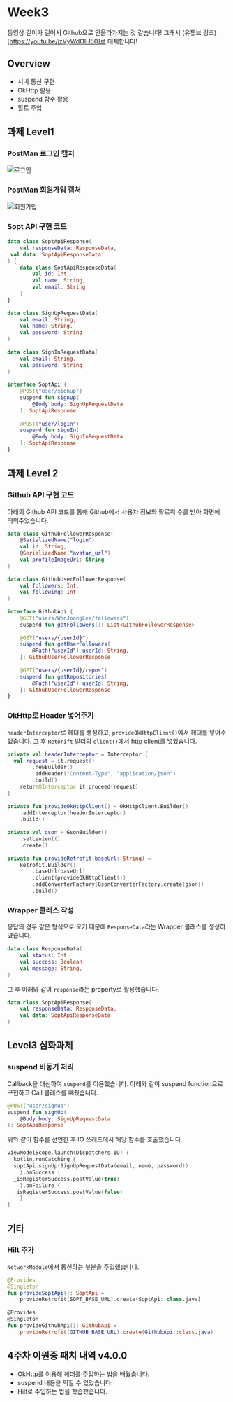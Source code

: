 # Week3
동영상 길이가 길어서 Github으로 안올라가지는 것 같습니다!
그래서 (유튜브 링크)[https://youtu.be/jzVyWdOIH50]로 대체합니다!

## Overview
- 서버 통신 구현
- OkHttp 활용
- suspend 함수 활용
- 힐트 주입

## 과제 Level1
### PostMan 로그인 캡처
![로그인](https://user-images.githubusercontent.com/57510192/141303434-4b450ed4-c347-4fcb-830b-688c2d8b5405.PNG)
### PostMan 회원가입 캡처
![회원가입](https://user-images.githubusercontent.com/57510192/141303440-8ed161a5-5220-4802-8c18-98a08a742582.PNG)
### Sopt API 구현 코드
```kotlin
data class SoptApiResponse(  
    val responseData: ResponseData,  
 val data: SoptApiResponseData  
) {  
    data class SoptApiResponseData(  
        val id: Int,  
		val name: String,  
		val email: String  
    )  
}  
  
data class SignUpRequestData(  
    val email: String,  
	val name: String,  
	val password: String  
)  
  
data class SignInRequestData(  
    val email: String,  
	val password: String  
)  
  
interface SoptApi {  
    @POST("user/signup")  
    suspend fun signUp(  
        @Body body: SignUpRequestData  
    ): SoptApiResponse  
  
    @POST("user/login")  
    suspend fun signIn(  
        @Body body: SignInRequestData  
    ): SoptApiResponse  
}
```
## 과제 Level 2
### Github API 구현 코드
아래의 Github API 코드를 통해 Github에서 사용자 정보와 팔로워 수를 받아 화면에 띄워주었습니다.
```kotlin
data class GithubFollowerResponse(  
    @SerializedName("login")  
    val id: String,  
	@SerializedName("avatar_url")  
    val profileImageUrl: String  
)  
  
data class GithubUserFollowerResponse(  
    val followers: Int,  
	val following: Int  
)  
  
interface GithubApi {  
    @GET("users/WonJoongLee/followers")  
    suspend fun getFollowers(): List<GithubFollowerResponse>  
  
    @GET("users/{userId}")  
    suspend fun getUserFollowers(  
        @Path("userId") userId: String,  
	): GithubUserFollowerResponse  
  
    @GET("users/{userId}/repos")  
    suspend fun getRepositories(  
        @Path("userId") userId: String,  
	): GithubUserFollowerResponse  
}
```
### OkHttp로 Header 넣어주기
`headerInterceptor`로 헤더를 생성하고, `provideOkHttpClient()`에서 헤더를 넣어주었습니다.
그 후 `Retorift` 빌더의 `client()`에서 http client를 넣었습니다.
```kotlin
private val headerInterceptor = Interceptor {  
  val request = it.request()  
        .newBuilder()  
        .addHeader("Content-Type", "application/json")  
        .build()  
    return@Interceptor it.proceed(request)  
}  
  
private fun provideOkHttpClient() = OkHttpClient.Builder()  
    .addInterceptor(headerInterceptor)  
    .build()  
  
private val gson = GsonBuilder()  
    .setLenient()  
    .create()  
  
private fun provideRetrofit(baseUrl: String) =  
    Retrofit.Builder()  
        .baseUrl(baseUrl)  
        .client(provideOkHttpClient())  
        .addConverterFactory(GsonConverterFactory.create(gson))  
        .build()
```
### Wrapper 클래스 작성
응답의 경우 같은 형식으로 오기 때문에 `ResponseData`라는 Wrapper 클래스를 생성하였습니다.
```kotlin
data class ResponseData(  
    val status: Int,  
	val success: Boolean,  
	val message: String,  
)
```
그 후 아래와 같이 `response`라는 property로 활용했습니다.
```kotlin
data class SoptApiResponse(  
    val responseData: ResponseData,  
	val data: SoptApiResponseData  
)
```
## Level3 심화과제
### suspend 비동기 처리
Callback을 대신하여 `suspend`를 이용했습니다. 아래와 같이 suspend function으로 구현하고 Call 클래스를 빼줬습니다.
```kotlin
@POST("user/signup")  
suspend fun signUp(  
    @Body body: SignUpRequestData  
): SoptApiResponse
```
위와 같이 함수를 선언한 후 IO 쓰레드에서 해당 함수를 호출했습니다.
```kotlin
viewModelScope.launch(Dispatchers.IO) {  
  kotlin.runCatching {  
  soptApi.signUp(SignUpRequestData(email, name, password))  
    }.onSuccess {  
  _isRegisterSuccess.postValue(true)  
    }.onFailure {  
  _isRegisterSuccess.postValue(false)  
    }  
}
```
## 기타
### Hilt 추가
`NetworkModule`에서 통신하는 부분을 주입했습니다.
```kotlin
@Provides  
@Singleton  
fun provideSoptApi(): SoptApi =  
    provideRetrofit(SOPT_BASE_URL).create(SoptApi::class.java)  
  
@Provides  
@Singleton  
fun provideGithubApi(): GithubApi =  
    provideRetrofit(GITHUB_BASE_URL).create(GithubApi::class.java)
```
## 4주차 이원중 패치 내역 v4.0.0
- OkHttp를 이용해 헤더를 주입하는 법을 배웠습니다.
- suspend 내용을 익힐 수 있었습니다.
- Hilt로 주입하는 법을 학습했습니다.